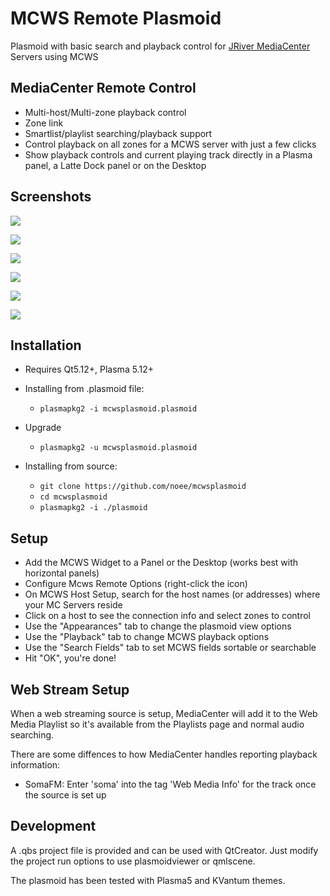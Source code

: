 ﻿MCWS Remote Plasmoid
============

Plasmoid with basic search and playback control for [JRiver MediaCenter](http://jriver.com) Servers using MCWS

MediaCenter Remote Control
--------------
* Multi-host/Multi-zone playback control
* Zone link
* Smartlist/playlist searching/playback support
* Control playback on all zones for a MCWS server with just a few clicks
* Show playback controls and current playing track directly in a Plasma panel,
a Latte Dock panel or on the Desktop

Screenshots
--------------
![](screenshots/confighost.png)

![](screenshots/configapp.png)

![](screenshots/zones.png)

![](screenshots/playlist.png)

![](screenshots/lookups.png)

![](screenshots/playlists.png)


Installation
--------------
*  Requires Qt5.12+, Plasma 5.12+

*  Installing from .plasmoid file:
    * `plasmapkg2 -i mcwsplasmoid.plasmoid`

*  Upgrade
    * `plasmapkg2 -u mcwsplasmoid.plasmoid`

*  Installing from source:
    * `git clone https://github.com/noee/mcwsplasmoid`
    * `cd mcwsplasmoid`
    * `plasmapkg2 -i ./plasmoid`

Setup
--------------
*  Add the MCWS Widget to a Panel or the Desktop (works best with horizontal panels)
*  Configure Mcws Remote Options (right-click the icon)
*  On MCWS Host Setup, search for the host names (or addresses) where your MC Servers reside
*  Click on a host to see the connection info and select zones to control
*  Use the "Appearances" tab to change the plasmoid view options
*  Use the "Playback" tab to change MCWS playback options
*  Use the "Search Fields" tab to set MCWS fields sortable or searchable
*  Hit "OK", you're done!

Web Stream Setup
--------------
When a web streaming source is setup,
MediaCenter will add it to the Web Media Playlist so it's available from the Playlists
page and normal audio searching.

There are some diffences to how MediaCenter handles reporting playback information:

*  SomaFM: Enter 'soma' into the tag 'Web Media Info' for the track once the source is set up

Development
--------------
A .qbs project file is provided and can be used with QtCreator.  Just modify the
project run options to use plasmoidviewer or qmlscene.

The plasmoid has been tested with Plasma5 and KVantum themes.
